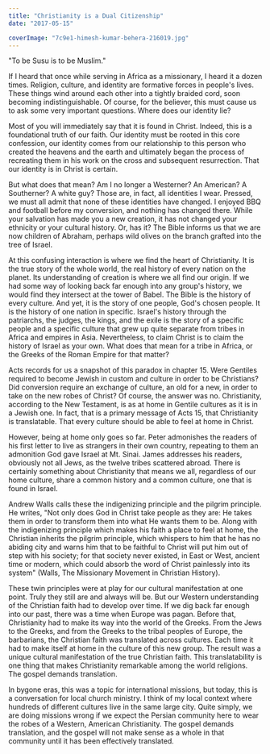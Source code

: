 ```yaml
---
title: "Christianity is a Dual Citizenship"
date: "2017-05-15"

coverImage: "7c9e1-himesh-kumar-behera-216019.jpg"
---
```


"To be Susu is to be Muslim."

If I heard that once while serving in Africa as a missionary, I heard it a dozen times. Religion, culture, and identity are formative forces in people's lives. These things wind around each other into a tightly braided cord, soon becoming indistinguishable. Of course, for the believer, this must cause us to ask some very important questions. Where does our identity lie?

Most of you will immediately say that it is found in Christ. Indeed, this is a foundational truth of our faith. Our identity must be rooted in this core confession, our identity comes from our relationship to this person who created the heavens and the earth and ultimately began the process of recreating them in his work on the cross and subsequent resurrection. That our identity is in Christ is certain.

But what does that mean? Am I no longer a Westerner? An American? A Southerner? A white guy? Those are, in fact, all identities I wear. Pressed, we must all admit that none of these identities have changed. I enjoyed BBQ and football before my conversion, and nothing has changed there. While your salvation has made you a new creation, it has not changed your ethnicity or your cultural history. Or, has it? The Bible informs us that we are now children of Abraham, perhaps wild olives on the branch grafted into the tree of Israel.

At this confusing interaction is where we find the heart of Christianity. It is the true story of the whole world, the real history of every nation on the planet. Its understanding of creation is where we all find our origin. If we had some way of looking back far enough into any group's history, we would find they intersect at the tower of Babel. The Bible is the history of every culture. And yet, it is the story of one people, God's chosen people. It is the history of one nation in specific. Israel's history through the patriarchs, the judges, the kings, and the exile is the story of a specific people and a specific culture that grew up quite separate from tribes in Africa and empires in Asia. Nevertheless, to claim Christ is to claim the history of Israel as your own. What does that mean for a tribe in Africa, or the Greeks of the Roman Empire for that matter?

Acts records for us a snapshot of this paradox in chapter 15. Were Gentiles required to become Jewish in custom and culture in order to be Christians? Did conversion require an exchange of culture, an old for a new, in order to take on the new robes of Christ? Of course, the answer was no. Christianity, according to the New Testament, is as at home in Gentile cultures as it is in a Jewish one. In fact, that is a primary message of Acts 15, that Christianity is translatable. That every culture should be able to feel at home in Christ.

However, being at home only goes so far. Peter admonishes the readers of his first letter to live as strangers in their own country, repeating to them an admonition God gave Israel at Mt. Sinai. James addresses his readers, obviously not all Jews, as the twelve tribes scattered abroad. There is certainly something about Christianity that means we all, regardless of our home culture, share a common history and a common culture, one that is found in Israel.

Andrew Walls calls these the indigenizing principle and the pilgrim principle. He writes, "Not only does God in Christ take people as they are: He takes them in order to transform them into what He wants them to be. Along with the indigenizing principle which makes his faith a place to feel at home, the Christian inherits the pilgrim principle, which whispers to him that he has no abiding city and warns him that to be faithful to Christ will put him out of step with his society; for that society never existed, in East or West, ancient time or modern, which could absorb the word of Christ painlessly into its system" (Walls, The Missionary Movement in Christian History).

These twin principles were at play for our cultural manifestation at one point. Truly they still are and always will be. But our Western understanding of the Christian faith had to develop over time. If we dig back far enough into our past, there was a time when Europe was pagan. Before that, Christianity had to make its way into the world of the Greeks. From the Jews to the Greeks, and from the Greeks to the tribal peoples of Europe, the barbarians, the Christian faith was translated across cultures. Each time it had to make itself at home in the culture of this new group. The result was a unique cultural manifestation of the true Christian faith. This translatability is one thing that makes Christianity remarkable among the world religions. The gospel demands translation.

In bygone eras, this was a topic for international missions, but today, this is a conversation for local church ministry. I think of my local context where hundreds of different cultures live in the same large city. Quite simply, we are doing missions wrong if we expect the Persian community here to wear the robes of a Western, American Christianity. The gospel demands translation, and the gospel will not make sense as a whole in that community until it has been effectively translated.

